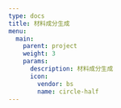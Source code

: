 ```yaml
---
type: docs
title: 材料成分生成
menu:
  main:
    parent: project
    weight: 3
    params:
      description: 材料成分生成
      icon:
        vendor: bs
        name: circle-half
---
```

